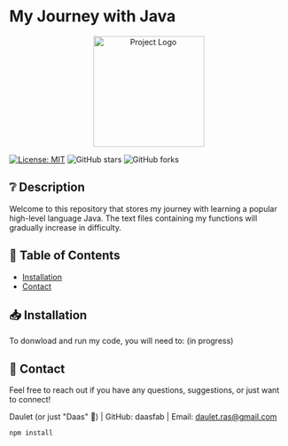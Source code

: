 # My Journey with Java

<p align="center">
  <img src="java_logo.png" alt="Project Logo" width="200" height="200">
</p>

[![License: MIT](https://img.shields.io/badge/License-MIT-yellow.svg)](https://opensource.org/licenses/MIT)
![GitHub stars](https://img.shields.io/github/stars/your-username/your-repo?style=social)
![GitHub forks](https://img.shields.io/github/forks/your-username/your-repo?style=social)

## ❔ Description

Welcome to this repository that stores my journey with learning a popular high-level language Java. 
The text files containing my functions will gradually increase in difficulty.

## 📄 Table of Contents

- [Installation](#installation)
- [Contact](#contact)

## 📥 Installation

To donwload and run my code, you will need to: 
(in progress)

## 📲 Contact

Feel free to reach out if you have any questions, suggestions, or just want to connect!

Daulet (or just "Daas" 🌟) | GitHub: daasfab | Email: daulet.ras@gmail.com
     
```bash
npm install

